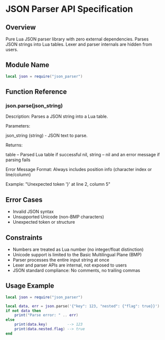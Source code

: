 # JSON Parser API Specification

## Overview

Pure Lua JSON parser library with zero external dependencies.
Parses JSON strings into Lua tables. Lexer and parser internals are hidden from users.

## Module Name

```lua
local json = require("json_parser")
```

## Function Reference

### json.parse(json_string)

Description:
Parses a JSON string into a Lua table.

Parameters:

json_string (string) - JSON text to parse.

Returns:

table – Parsed Lua table if successful
nil, string – nil and an error message if parsing fails

Error Message Format:
Always includes position info (character index or line/column)

Example:
"Unexpected token '}' at line 2, column 5"

## Error Cases

- Invalid JSON syntax
- Unsupported Unicode (non-BMP characters)
- Unexpected token or structure

## Constraints

- Numbers are treated as Lua number (no integer/float distinction)
- Unicode support is limited to the Basic Multilingual Plane (BMP)
- Parser processes the entire input string at once
- Lexer and parser APIs are internal, not exposed to users
- JSON standard compliance: No comments, no trailing commas

## Usage Example

```lua
local json = require("json_parser")

local data, err = json.parse('{"key": 123, "nested": {"flag": true}}')
if not data then
    print("Parse error: " .. err)
else
    print(data.key)         --> 123
    print(data.nested.flag) --> true
end
```
